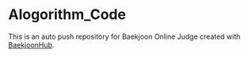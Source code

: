 # Alogorithm_Code
This is an auto push repository for Baekjoon Online Judge created with [BaekjoonHub](https://github.com/BaekjoonHub/BaekjoonHub).
